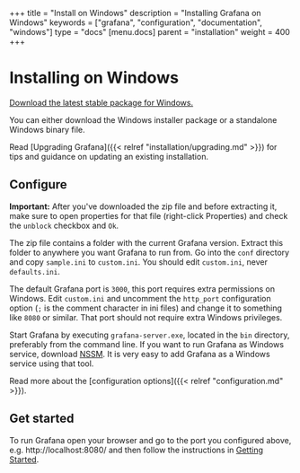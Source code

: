 +++
title = "Install on Windows"
description = "Installing Grafana on Windows"
keywords = ["grafana", "configuration", "documentation", "windows"]
type = "docs"
[menu.docs]
parent = "installation"
weight = 400
+++

# Installing on Windows

[Download the latest stable package for Windows.](https://grafana.com/grafana/download?platform=windows)

You can either download the Windows installer package or a standalone Windows binary file.

Read [Upgrading Grafana]({{< relref "installation/upgrading.md" >}}) for tips and guidance on updating an existing
installation.

## Configure

**Important:** After you've downloaded the zip file and before extracting it, make sure to open properties for that file (right-click Properties) and check the `unblock` checkbox and `Ok`.

The zip file contains a folder with the current Grafana version. Extract this folder to anywhere you want Grafana to run from.  Go into the
`conf` directory and copy `sample.ini` to `custom.ini`. You should edit `custom.ini`, never `defaults.ini`.

The default Grafana port is `3000`, this port requires extra permissions on Windows. Edit `custom.ini` and uncomment the `http_port` configuration option (`;` is the comment character in ini files) and change it to something like `8080` or similar. That port should not require extra Windows privileges.

Start Grafana by executing `grafana-server.exe`, located in the `bin` directory, preferably from the
command line. If you want to run Grafana as Windows service, download
[NSSM](https://nssm.cc/). It is very easy to add Grafana as a Windows
service using that tool.

Read more about the [configuration options]({{< relref "configuration.md" >}}).

## Get started

To run Grafana open your browser and go to the port you configured above, e.g. http://localhost:8080/ and then follow the instructions in [Getting Started](/guides/getting_started/).
